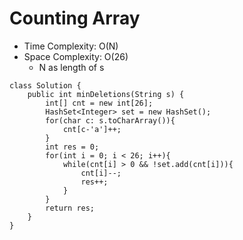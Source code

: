 # Counting Array
* Time Complexity: O(N)
* Space Complexity: O(26)
	* N as length of s
```
class Solution {
    public int minDeletions(String s) {
        int[] cnt = new int[26];
        HashSet<Integer> set = new HashSet();
        for(char c: s.toCharArray()){
            cnt[c-'a']++;
        }
        int res = 0;
        for(int i = 0; i < 26; i++){
            while(cnt[i] > 0 && !set.add(cnt[i])){
                cnt[i]--;
                res++;
            }
        }
        return res;
    }
}
```